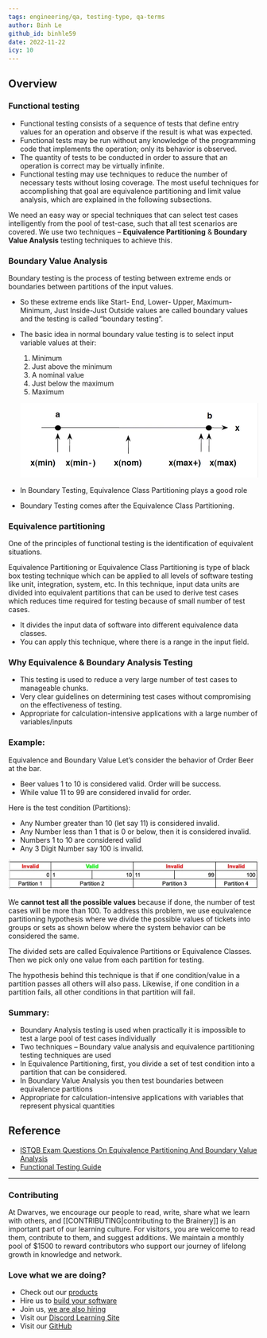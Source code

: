 ```yaml
---
tags: engineering/qa, testing-type, qa-terms
author: Binh Le
github_id: binhle59
date: 2022-11-22
icy: 10
---
```


## Overview
### Functional testing
- Functional testing consists of a sequence of tests that define entry values for an operation and observe if the result is what was expected.
- Functional tests may be run without any knowledge of the programming code that implements the operation; only its behavior is observed.
- The quantity of tests to be conducted in order to assure that an operation is correct may be virtually infinite.
- Functional testing may use techniques to reduce the number of necessary tests without losing coverage. The most useful techniques for accomplishing that goal are equivalence partitioning and limit value analysis, which are explained in the following subsections.

We need an easy way or special techniques that can select test cases intelligently from the pool of test-case, such that all test scenarios are covered. We use two techniques – **Equivalence Partitioning** & **Boundary Value Analysis** testing techniques to achieve this.

### Boundary Value Analysis
Boundary testing is the process of testing between extreme ends or boundaries between partitions of the input values.

- So these extreme ends like Start- End, Lower- Upper, Maximum-Minimum, Just Inside-Just Outside values are called boundary values and the testing is called “boundary testing”.
- The basic idea in normal boundary value testing is to select input variable values at their:
  1. Minimum
  2. Just above the minimum
  3. A nominal value
  4. Just below the maximum
  5. Maximum

  ![](assets/boundary-and-equivalence-partitioning-testing_boundary-testing.webp)
- In Boundary Testing, Equivalence Class Partitioning plays a good role
- Boundary Testing comes after the Equivalence Class Partitioning.

### Equivalence partitioning
One of the principles of functional testing is the identification of equivalent situations.

Equivalence Partitioning or Equivalence Class Partitioning is type of black box testing technique which can be applied to all levels of software testing like unit, integration, system, etc. In this technique, input data units are divided into equivalent partitions that can be used to derive test cases which reduces time required for testing because of small number of test cases.

- It divides the input data of software into different equivalence data classes.
- You can apply this technique, where there is a range in the input field.

### Why Equivalence & Boundary Analysis Testing
- This testing is used to reduce a very large number of test cases to manageable chunks.
- Very clear guidelines on determining test cases without compromising on the effectiveness of testing.
- Appropriate for calculation-intensive applications with a large number of variables/inputs

### Example:
Equivalence and Boundary Value
Let’s consider the behavior of Order Beer at the bar.
- Beer values 1 to 10 is considered valid. Order will be success.
- While value 11 to 99 are considered invalid for order.

Here is the test condition (Partitions):
- Any Number greater than 10 (let say 11) is considered invalid.
- Any Number less than 1 that is 0 or below, then it is considered invalid.
- Numbers 1 to 10 are considered valid
- Any 3 Digit Number say 100 is invalid.

![](assets/boundary-and-equivalence-partitioning-testing_partition.webp)

We **cannot test all the possible values** because if done, the number of test cases will be more than 100. To address this problem, we use equivalence partitioning hypothesis where we divide the possible values of tickets into groups or sets as shown below where the system behavior can be considered the same.

The divided sets are called Equivalence Partitions or Equivalence Classes. Then we pick only one value from each partition for testing.

The hypothesis behind this technique is that if one condition/value in a partition passes all others will also pass. Likewise, if one condition in a partition fails, all other conditions in that partition will fail.

### Summary:
- Boundary Analysis testing is used when practically it is impossible to test a large pool of test cases individually
- Two techniques – Boundary value analysis and equivalence partitioning testing techniques are used
- In Equivalence Partitioning, first, you divide a set of test condition into a partition that can be considered.
- In Boundary Value Analysis you then test boundaries between equivalence partitions
- Appropriate for calculation-intensive applications with variables that represent physical quantities

## Reference
- [ISTQB Exam Questions On Equivalence Partitioning And Boundary Value Analysis](https://www.softwaretestinghelp.com/istqb-exam-questions-equivalence-partitioning-boundary-value-analysis/)
- [Functional Testing Guide](https://www.softwaretestinghelp.com/guide-to-functional-testing/)

---
<!-- cta -->

### Contributing
At Dwarves, we encourage our people to read, write, share what we learn with others, and [[CONTRIBUTING|contributing to the Brainery]] is an important part of our learning culture. For visitors, you are welcome to read them, contribute to them, and suggest additions. We maintain a monthly pool of $1500 to reward contributors who support our journey of lifelong growth in knowledge and network.

### Love what we are doing?
- Check out our [products](https://superbits.co)
- Hire us to [build your software](https://d.foundation)
- Join us, [we are also hiring](https://github.com/dwarvesf/WeAreHiring)
- Visit our [Discord Learning Site](https://discord.gg/dzNBpNTVEZ)
- Visit our [GitHub](https://github.com/dwarvesf)